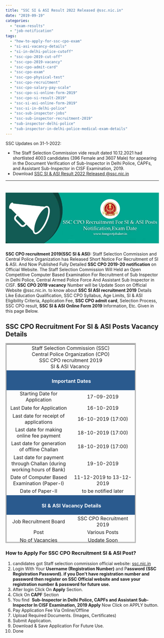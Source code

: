 ```yaml
---
title: "SSC SI & ASI Result 2022 Released @ssc.nic.in"
date: "2019-09-19"
categories: 
  - "exam-results"
  - "job-notification"
tags: 
  - "how-to-apply-for-ssc-cpo-exam"
  - "si-asi-vacancy-details"
  - "si-in-delhi-police-cutoff"
  - "ssc-cpo-2019-cut-off"
  - "ssc-cpo-2019-vacancy"
  - "ssc-cpo-admit-card"
  - "ssc-cpo-exam"
  - "ssc-cpo-physical-test"
  - "ssc-cpo-recruitment"
  - "ssc-cpo-salary-pay-scale"
  - "ssc-cpo-si-online-form-2019"
  - "ssc-cpo-si-result-2019"
  - "ssc-si-asi-online-form-2019"
  - "ssc-si-in-delhi-police"
  - "ssc-sub-inspector-jobs"
  - "ssc-sub-inspector-recruitment-2019"
  - "sub-inspector-delhi-police"
  - "sub-inspector-in-delhi-police-medical-exam-details"
---
```


SSC Updates on 31-1-2022:

- The Staff Selection Commission vide result dated 10.12.2021 had shortlisted 4003 candidates (396 Female and 3607 Male) for appearing in the Document Verification of Sub-Inspector in Delhi Police, CAPFs, and Assistant Sub-Inspector in CISF Examination, 2019.
- Download [SSC SI & ASI Result 2022 Released @ssc.nic.in](https://ssc.nic.in/SSCFileServer/PortalManagement/UploadedFiles/Write_up_Final_Result_SICPO2019_latest_31012022.pdf)

* * *

# ![SSC SI ASI Vacancy Recruitment](images/SSC-SI-ASI-Vacancy-Recruitment.jpg)

**SSC CPO recruitment 2019(SSC SI & ASI):** Staff Selection Commission and Central Police Organization has Released Short Notice For Recruitment of SI & ASI. And Now Published Fully Detailed **SSC CPO 2019-20 notification** on Official Website. The Staff Selection Commission Will Held an Open Competitive Computer Based Examination For Recruitment of Sub Inspector in Delhi Police, Central Armed Police Force And Assistant Sub Inspector in CISF. **SSC CPO 2019 vacancy** Number will be Update Soon on Official Website @ssc.nic.in. to know about **SSC SI ASI recruitment 2019** Details Like Education Qualification, SSC CPO Syllabus, Age Limits, SI & ASI Eligibility Criteria, Application Fee, **SSC CPO admit card**, Selection Process, SSC CPO result, **SSC SI & ASI Online Form 2019** Information, Etc. Given in this page Below.

## SSC CPO Recruitment For SI & ASI Posts Vacancy Details

<table style="height: 654px; width: 84.9475%; border-collapse: collapse; border-style: double;"><tbody><tr style="height: 80px;"><td style="width: 100%; text-align: center; height: 50px;" colspan="2"><span style="font-size: 12pt;">Staff Selection Commission (SSC)</span><div></div><span style="font-size: 12pt;">Central Police Organization (CPO)</span><div></div><span style="font-size: 12pt;">SSC CPO recruitment 2019</span><div></div><span style="font-size: 12pt;">SI &amp; ASI Vacancy&nbsp;</span></td></tr><tr style="height: 30px;"><td style="width: 100%; height: 30px; background-color: #2a5a8e; text-align: center;" colspan="2"><h3><span style="color: #ffffff;"><strong>&nbsp;Important Dates</strong></span></h3></td></tr><tr style="height: 22px;"><td style="width: 50%; text-align: center; height: 22px;"><span style="font-size: 12pt;">Starting Date for Application</span></td><td style="width: 50%; text-align: center; height: 22px;"><span style="font-size: 12pt;">17-09-2019</span></td></tr><tr style="height: 22px;"><td style="width: 50%; text-align: center; height: 22px;"><span style="font-size: 12pt;">Last Date for Application</span></td><td style="width: 50%; text-align: center; height: 22px;"><span style="font-size: 12pt;">16-10-2019</span></td></tr><tr><td style="width: 50%; text-align: center;"><span style="font-size: 12pt;">Last date for receipt of applications</span></td><td style="width: 50%; text-align: center;"><span style="font-size: 12pt;">16-10-2019 (17:00)</span></td></tr><tr><td style="width: 50%; text-align: center;"><span style="font-size: 12pt;">Last date for making online fee payment</span></td><td style="width: 50%; text-align: center;"><span style="font-size: 12pt;">18-10-2019 (17:00)</span></td></tr><tr><td style="width: 50%; text-align: center;"><span style="font-size: 12pt;">Last date for generation of offline Challan</span></td><td style="width: 50%; text-align: center;"><span style="font-size: 12pt;">18-10-2019 (17:00)</span></td></tr><tr><td style="width: 50%; text-align: center;"><span style="font-size: 12pt;">Last date for payment through Challan (during working hours of Bank)</span></td><td style="width: 50%; text-align: center;"><span style="font-size: 12pt;">19-10-2019</span></td></tr><tr><td style="width: 50%; text-align: center;"><span style="font-size: 12pt;">Date of Computer Based Examination (Paper-I)</span></td><td style="width: 50%; text-align: center;"><span style="font-size: 12pt;">11-12-2019 to 13-12-2019</span></td></tr><tr><td style="width: 50%; text-align: center;"><span style="font-size: 12pt;">Date of Paper-II</span></td><td style="width: 50%; text-align: center;"><span style="font-size: 12pt;">to be notified later</span></td></tr><tr style="height: 30px;"><td style="width: 100%; height: 30px; background-color: #2a5a8e; text-align: center;" colspan="2"><h3><span style="color: #ffffff;"><strong>&nbsp;SI &amp; ASI Vacancy Details</strong></span></h3></td></tr><tr style="height: 22px;"><td style="text-align: center; height: 22px; width: 50%;"><span style="font-size: 12pt;">Job Recruitment Board</span></td><td style="text-align: center; width: 50%;"><span style="font-size: 12pt;">SSC CPO Recruitment 2019</span></td></tr><tr><td style="text-align: center; width: 50%;"><span style="font-size: 12pt;">Post</span></td><td style="text-align: center; width: 50%;"><span style="font-size: 12pt;">Various Posts</span></td></tr><tr><td style="text-align: center; width: 50%;"><span style="font-size: 12pt;">No of Vacancies</span></td><td style="text-align: center; width: 50%;"><span style="font-size: 12pt;">Update Soon</span></td></tr><tr><td style="text-align: center; width: 50%;"><span style="font-size: 12pt;">Job Location</span></td><td style="text-align: center; width: 50%;"><span style="font-size: 12pt;">Anywhere in India</span></td></tr><tr><td style="text-align: center; width: 50%;"><span style="font-size: 12pt;">Application Mode</span></td><td style="text-align: center; width: 50%;"><span style="font-size: 12pt;">Online</span></td></tr><tr style="height: 30px;"><td style="width: 100%; height: 30px; background-color: #2a5a8e; text-align: center;" colspan="2"><h3><span style="color: #ffffff;"><strong>Eligibility Criteria&nbsp;</strong></span></h3></td></tr><tr style="height: 14px;"><td style="width: 50%; text-align: center; height: 14px;"><strong><span style="font-size: 12pt;">Education Qualification</span></strong></td><td style="width: 50%; text-align: center; height: 14px;"><strong><span style="font-size: 12pt;">Age Limits</span></strong></td></tr><tr style="height: 30px;"><td style="width: 50%; text-align: center; height: 30px;"><span style="font-size: 12pt;">Educational Qualification for all posts is Bachelor’s degree from a recognized university or equivalent.</span></td><td style="width: 50%; text-align: center; height: 30px;"><span style="font-size: 12pt;">Minimum: 20 Years</span><div></div><span style="font-size: 12pt;">Maximum: 25 Years</span><div></div><span style="font-size: 12pt;">(Check Notification For Age Relaxing)</span></td></tr><tr><td style="width: 100%; background-color: #2a5a8e; text-align: center;" colspan="2"><h3><strong><span style="color: #ffffff;">SSC CPO Salary/Pay Scale</span></strong></h3></td></tr><tr><td style="width: 100%; text-align: center;" colspan="2"><ul><li style="text-align: left;"><span style="font-size: 12pt;"><strong>Sub-Inspector (GD) in CAPFs</strong>: The post carries pay scale of <strong>Level-6 (Rs.35,400-1,12,400/-)</strong> and is classified as Group “B” (Non-Gazetted), Non-Ministerial.</span></li><li style="text-align: left;"><span style="font-size: 12pt;"><strong>Sub Inspector (Executive) - (Male/ Female) in Delhi Police:</strong> The post carries pay scale of <strong>Leve-6</strong> <strong>(Rs.35,400-1,12,400/-)</strong> and is classified as Group “C” (Non-Gazetted) by Delhi Police.</span></li><li style="text-align: left;"><span style="font-size: 12pt;"><strong>Assistant Sub-Inspector (Executive) in CISF:</strong> The post carries pay scale of<strong> Level-5 (Rs.29,200-92,300)</strong> and is classified as Group “C” (Non-Gazetted).</span></li></ul></td></tr><tr style="height: 30px;"><td style="width: 100%; height: 30px; background-color: #2a5a8e; text-align: center;" colspan="2"><h3><span style="color: #ffffff;"><strong>Application Fee&nbsp;</strong></span></h3></td></tr><tr style="height: 30px;"><td style="width: 100%; text-align: center; height: 30px;" colspan="2"><ul><li style="text-align: left;"><span style="font-size: 12pt;">General Candidates: <strong>Rs. 100/-</strong></span></li><li style="text-align: left;"><span style="font-size: 12pt;">SC/ST/Woman/ESM Candidates: <strong>None</strong></span></li><li style="text-align: left;"><span style="font-size: 12pt;">Payment Mode: <strong>Online/Offline</strong>(BHIM UPI, Net Banking or by using Visa MasterCard, Maestro </span><span style="font-size: 12pt;">RuPay Credit, or Debit cards or in cash at SBI Branch by generating SBI Challan)</span></li></ul></td></tr><tr style="height: 30px;"><td style="width: 100%; height: 30px; background-color: #2a5a8e; text-align: center;" colspan="2"><h3><span style="color: #ffffff;"><strong>SSC Recruitment Important Links&nbsp;</strong></span></h3></td></tr><tr style="height: 10px;"><td style="width: 50%; text-align: center; height: 10px;"><strong><span style="font-size: 12pt;">Apply Online&nbsp;</span></strong></td><td style="width: 50%; text-align: center; height: 10px;"><a href="https://ssc.nic.in/Portal/Apply" target="_blank" rel="noopener noreferrer"><span style="font-size: 12pt;"><strong>Click Here</strong></span></a></td></tr><tr><td style="width: 50%; text-align: center;"><strong><span style="font-size: 12pt;">Eligibility Criteria</span></strong></td><td style="width: 50%; text-align: center;"><a href="https://freegovtjobalert.in/ssc-si-asi-eligibility-criteria/" target="_blank" rel="noopener noreferrer"><span style="font-size: 12pt;"><strong>Click Here</strong></span></a></td></tr><tr><td style="width: 50%; text-align: center;"><strong><span style="font-size: 12pt;">Syllabus &amp; Exam Pattern</span></strong></td><td style="width: 50%; text-align: center;"><a href="https://freegovtjobalert.in/ssc-si-asi-syllabus-exam-pattern/" target="_blank" rel="noopener noreferrer"><span style="font-size: 12pt;"><strong>Click Here</strong></span></a></td></tr><tr><td style="width: 50%; text-align: center;"><strong><span style="font-size: 12pt;">Detailed Notification</span></strong></td><td style="width: 50%; text-align: center;"><a href="https://freegovtjobalert.in/wp-content/uploads/2019/09/Detailed-Notification-SSC-SI-ASI-Posts.pdf" target="_blank" rel="noopener noreferrer"><span style="font-size: 12pt;"><strong>Click Here</strong></span></a></td></tr><tr style="height: 36px;"><td style="width: 50%; text-align: center; height: 23px;"><strong><span style="font-size: 12pt;">Short Notice</span></strong></td><td style="width: 50%; text-align: center; height: 23px;"><a href="https://freegovtjobalert.in/wp-content/uploads/2019/09/Short-Notice-SSC-SI-ASI-Posts.pdf" target="_blank" rel="noopener noreferrer"><span style="font-size: 12pt;"><strong>Click Here</strong></span></a></td></tr><tr style="height: 10px;"><td style="width: 50%; text-align: center; height: 10px;"><strong><span style="font-size: 12pt;">&nbsp;Official Website</span></strong></td><td style="width: 50%; text-align: center; height: 10px;"><a href="https://ssc.nic.in/" target="_blank" rel="noopener noreferrer"><span style="font-size: 12pt;"><strong>Click Here</strong></span></a></td></tr></tbody></table>

### How to Apply For SSC CPO Recruitment SI & ASI Post?

1. candidates got Staff selection commission official website: [ssc.nic.in](https://ssc.nic.in)
2. Login With Your **Username (Registration Number)** and P**assword** **(SSC Registration Password). if you Don't have registration number and password then register on SSC Official website and save your registration number & password for future use.**
3. After login Click On **Apply** Section.
4. Click On **CAPF** Section
5. You find  **Sub-Inspector in Delhi Police, CAPFs and Assistant Sub-Inspector In CISF Examination, 2019 Apply** Now Click on APPLY button.
6. Pay Application Fee Via Online/Offline
7. Upload Required Documents. (Images, Certificates)
8. Submit Application.
9. Download & Save Application For Future Use.
10. Done
